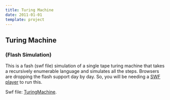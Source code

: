 ```yaml
---
title: Turing Machine
date: 2011-01-01
template: project
---
```


## Turing Machine
### (Flash Simulation)

This is a fash (swf file) simulation of a single tape turing machine that takes a recursively enumerable language and simulates all the steps. Browsers are dropping the flash support day by day. So, you will be needing a [SWF player](https://www.wikihow.com/Open-SWF-Files) to run this.

Swf file: <a href="TuringMachine.swf" download>TuringMachine</a>.